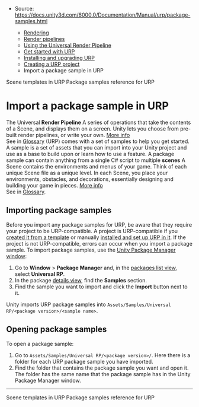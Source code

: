 * Source: https://docs.unity3d.com/6000.0/Documentation/Manual/urp/package-samples.html

  * [Rendering](https://docs.unity3d.com/6000.0/Documentation/Manual/rendering-and-post-processing.html)
  * [Render pipelines](https://docs.unity3d.com/6000.0/Documentation/Manual/render-pipelines.html)
  * [Using the Universal Render Pipeline](https://docs.unity3d.com/6000.0/Documentation/Manual/universal-render-pipeline.html)
  * [Get started with URP](https://docs.unity3d.com/6000.0/Documentation/Manual/urp/introduction-landing.html)
  * [Installing and upgrading URP](https://docs.unity3d.com/6000.0/Documentation/Manual/urp/InstallingAndConfiguringURP.html)
  * [Creating a URP project](https://docs.unity3d.com/6000.0/Documentation/Manual/urp/creating-a-urp-project.html)
  * Import a package sample in URP


[](https://docs.unity3d.com/6000.0/Documentation/Manual/urp/scene-templates.html)
Scene templates in URP
[](https://docs.unity3d.com/6000.0/Documentation/Manual/urp/package-sample-urp-package-samples.html)
Package samples reference for URP
# Import a package sample in URP
The Universal **Render Pipeline** A series of operations that take the contents of a Scene, and displays them on a screen. Unity lets you choose from pre-built render pipelines, or write your own. [More info](https://docs.unity3d.com/6000.0/Documentation/Manual/render-pipelines.html)  
See in [Glossary](https://docs.unity3d.com/6000.0/Documentation/Manual/Glossary.html#Renderpipeline) (URP) comes with a set of samples to help you get started.
A sample is a set of assets that you can import into your Unity project and use as a base to build upon or learn how to use a feature. A package sample can contain anything from a single C# script to multiple **scenes** A Scene contains the environments and menus of your game. Think of each unique Scene file as a unique level. In each Scene, you place your environments, obstacles, and decorations, essentially designing and building your game in pieces. [More info](https://docs.unity3d.com/6000.0/Documentation/Manual/CreatingScenes.html)  
See in [Glossary](https://docs.unity3d.com/6000.0/Documentation/Manual/Glossary.html#Scene).
## Importing package samples
Before you import any package samples for URP, be aware that they require your project to be URP-compatible. A project is URP-compatible if you [created it from a template](https://docs.unity3d.com/6000.0/Documentation/Manual/urp/creating-a-new-project-with-urp.html) or manually [installed and set up URP in it](https://docs.unity3d.com/6000.0/Documentation/Manual/urp/InstallURPIntoAProject.html). If the project is not URP-compatible, errors can occur when you import a package sample.
To import package samples, use the [Unity Package Manager window](https://docs.unity3d.com/Manual/upm-ui.html):
  1. Go to **Window** > **Package Manager** and, in the [packages list view](https://docs.unity3d.com/Manual/upm-ui-list.html), select **Universal RP**.
  2. In the package [details view](https://docs.unity3d.com/Manual/upm-ui-details.html), find the **Samples** section.
  3. Find the sample you want to import and click the **Import** button next to it.


Unity imports URP package samples into `Assets/Samples/Universal RP/<package version>/<sample name>`.
## Opening package samples
To open a package sample:
  1. Go to `Assets/Samples/Universal RP/<package version>/`. Here there is a folder for each URP package sample you have imported.
  2. Find the folder that contains the package sample you want and open it. The folder has the same name that the package sample has in the Unity Package Manager window.


* * *
[](https://docs.unity3d.com/6000.0/Documentation/Manual/urp/scene-templates.html)
Scene templates in URP
[](https://docs.unity3d.com/6000.0/Documentation/Manual/urp/package-sample-urp-package-samples.html)
Package samples reference for URP
